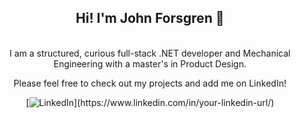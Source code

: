 <div align="center">
<h2> Hi! I'm John Forsgren 👋 </h2> <br/> 
I am a structured, curious full-stack .NET developer and Mechanical Engineering with a master's in Product Design. <br/> 

Please feel free to check out my projects and add me on LinkedIn! 

[![LinkedIn](https://img.shields.io/badge/-LinkedIn-blue?style=flat-square&logo=Linkedin&logoColor=white&link=[https://www.linkedin.com/in/your-linkedin-url/](https://www.linkedin.com/in/john-forsgren95/))](https://www.linkedin.com/in/your-linkedin-url/)



</div>


<!---
JohnForsgren/JohnForsgren is a ✨ special ✨ repository because its `README.md` (this file) appears on your GitHub profile.
You can click the Preview link to take a look at your changes.
--->
